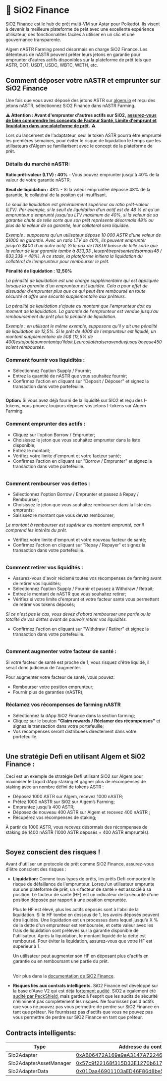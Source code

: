 # 🍋 SiO2 Finance

[SiO2 Finance](https://www.sio2.finance/) est le hub de prêt multi-VM sur Astar pour Polkadot. Ils visent à devenir la meilleure plateforme de prêt avec une excellente expérience utilisateur, des fonctionnalités faciles à utiliser en un clic et une gouvernance transparente.

Algem nASTR Farming prend désormais en charge SiO2 Finance. Les détenteurs de nASTR peuvent prêter leurs jetons en garantie pour emprunter d'autres actifs disponibles sur la plateforme de prêt tels que ASTR, DOT, USDT, USDC, WBTC, WETH, etc.

## Comment déposer votre nASTR et emprunter sur SiO2 Finance

Une fois que vous avez déposé des jetons ASTR sur [algem.io](http://algem.io/) et reçu des jetons nASTR, sélectionnez SiO2 Finance dans nASTR Farming.

**⚠️ Attention : Avant d'emprunter d'autres actifs sur SiO2,** [**assurez-vous de bien comprendre** **les concepts de Facteur Santé, Limite d'emprunt et liquidation dans une plateforme de prêt**](https://docs.algem.io/v/algem-documentation-fr-1/pour-commencer/comment-utiliser-le-nastr-farming-dalgem/sio2-finance#soyez-conscient-des-risques)**.** **⚠️**

Lors du lancement de l'adaptateur, seul le token ASTR pourra être emprunté les premières semaines, pour éviter le risque de liquidation le temps que les utilisateurs d'Algem se familiarisent avec le concept de la plateforme de prêt.

### **Détails du marché nASTR:**

**Ratio prêt-valeur (LTV) : 40%** - Vous pouvez emprunter jusqu'à 40% de la valeur de votre garantie nASTR;

**Seuil de liquidation :** 48% - Si la valeur empruntée dépasse 48% de la garantie, le collatéral de la positon est insuffisant.

_Le seuil de liquidation est généralement supérieur au ratio prêt-valeur (LTV). Par exemple, si le seuil de liquidation d'un actif est de 48 % et qu'un emprunteur a emprunté jusqu'au LTV maximum de 40%, si la valeur de sa garantie chute de telle sorte que son prêt représente désormais 48% ou plus de la valeur de sa garantie, leur collateral sera liquidée._

_Exemple : supposons qu'un utilisateur dépose 10 000 ASTR d'une valeur de $1000 en garantie. Avec un ratio LTV de 40%, ils peuvent emprunter jusqu'à $400 d'un autre actif. Si le prix de l'ASTR baisse de telle sorte que la valeur de leur garantie tombe à 833,33 $, leur prêt représente désormais 48% de la valeur de leur garantie (400$ / 833,33$ = 48%). À ce stade, la plateforme initiera la liquidation du collatéral de l'emprunteur pour rembourser le prêt._

**Pénalité de liquidation : 12,50%**

_La pénalité de liquidation est une charge supplémentaire qui est appliquée lorsque la garantie d'un emprunteur est liquidée. Cela a pour effet de dissuader d'emprunter plus que ce qui peut être remboursé en toute sécurité et offre une sécurité supplémentaire aux prêteurs._

_La pénalité de liquidation s'ajoute au montant que l'emprunteur doit au moment de la liquidation. La garantie de l'emprunteur est vendue jusqu'au remboursement du prêt plus la pénalité de liquidation._

_Exemple : en utilisant le même exemple, supposons qu'il y ait une pénalité de liquidation de 12,5%. Si le prêt de 400$ de l'emprunteur est liquidé, un montant supplémentaire de 50$ (12,5% de 400$) est ajouté au montant qu'il doit. Leur collatéral sera vendue jusqu'à ce que 450$ soient remboursés._

### **Comment fournir vos liquidités :**

* Sélectionnez l'option Supply / Fournir;
* Entrez la quantité de nASTR que vous souhaitez fournir;
* Confirmez l'action en cliquant sur "Deposit / Déposer" et signez la transaction dans votre portefeuille.

<figure><img src="../../.gitbook/assets/01_Supply.png" alt=""><figcaption></figcaption></figure>

**Option:** Si vous avez déjà fourni de la liquidité sur SIO2 et reçu des I-tokens, vous pouvez toujours déposer vos jetons I-tokens sur Algem Farming.

### **Comment emprunter des actifs :**

* Cliquez sur l'option Borrow / Emprunter;
* Choisissez le jeton que vous souhaitez emprunter dans la liste disponible;
* Entrez le montant;
* Vérifiez votre limite d'emprunt et votre facteur santé;
* Confirmez l'action en cliquant sur "Borrow / Emprunter" et signez la transaction dans votre portefeuille.

<figure><img src="../../.gitbook/assets/02_Borrow.png" alt=""><figcaption></figcaption></figure>

### **Comment rembourser vos dettes :**

* Sélectionnez l'option Borrow / Emprunter et passez à Repay / Rembourser;
* Choisissez le jeton que vous souhaitez rembourser dans la liste des emprunts;
* Saisissez le montant que vous devez rembourser;

_Le montant à rembourser est supérieur au montant emprunté, car il comprend les intérêts du prêt._

* Vérifiez votre limite d'emprunt et votre nouveau facteur de santé;
* Confirmez l'action en cliquant sur "Repay / Repayer" et signez la transaction dans votre portefeuille.

<figure><img src="../../.gitbook/assets/03_Repay.png" alt=""><figcaption></figcaption></figure>

### **Comment retirer vos liquidités :**

* Assurez-vous d'avoir réclamé toutes vos récompenses de farming avant de retirer vos liquidités;
* Sélectionnez l'option Supply / Fournir et passez à Withdraw / Retrait;
* Entrez le montant de nASTR que vous souhaitez retirer;
* Vérifiez si votre limite d'emprunt et votre facteur santé vous permettent de retirer vos tokens déposés;

_Si ce n'est pas le cas, vous devez d'abord rembourser une partie ou la totalité de vos dettes avant de pouvoir retirer vos liquidités._

* Confirmez l'action en cliquant sur "Withdraw / Retirer" et signez la transaction dans votre portefeuille.

<figure><img src="../../.gitbook/assets/04_Withdraw.png" alt=""><figcaption></figcaption></figure>

### **Comment augmenter votre facteur de santé :**

Si votre facteur de santé est proche de 1, vous risquez d'être liquidé, il serait donc judicieux de l'augmenter.

Pour augmenter votre facteur de santé, vous pouvez:

* Rembourser votre position emprunteur;
* Fournir plus de garanties (nASTR);

### **Réclamez vos récompenses de farming nASTR**

* Sélectionnez la dApp SiO2 Finance dans la section farming;
* Cliquez sur le bouton **"Claim rewards / Réclamer des récompenses"** et signez la transaction dans votre portefeuille;
* Vos récompenses seront distribuées directement dans votre portefeuille.

<figure><img src="../../.gitbook/assets/05_Claim.png" alt=""><figcaption></figcaption></figure>

## Une stratégie Defi en utilisant Algem et Si02 Finance :

Ceci est un exemple de stratégie Defi utilisant SiO2 sur Algem pour maximiser le Liquid dApp staking et gagner plus de récompenses de staking avec un nombre défini de tokens ASTR :

* Déposez 1000 ASTR sur Algem, recevez 1000 nASTR;
* Prêtez 1000 nASTR sur Si02 sur Algem’s Farming;
* Empruntez jusqu'à 400 ASTR;
* Déposez de nouveau 400 ASTR sur Algem et recevez 400 nASTR ;
* Récupérez vos récompenses de staking;

À partir de 1000 ASTR, vous recevez désormais des récompenses de staking de 1400 nASTR (1000 ASTR déposés + 400 ASTR empruntés).

<figure><img src="../../.gitbook/assets/Defi Strategy _ nASTR Lending.png" alt=""><figcaption></figcaption></figure>

## Soyez conscient des risques !

Avant d'utiliser un protocole de prêt comme SiO2 Finance, assurez-vous d'être conscient des risques :

*   **Liquidation:** Comme tous types de prêts, les prêts Defi comportent le risque de défaillance de l'emprunteur. Lorsqu'un utilisateur emprunte sur une plateforme de prêt, un « facteur de santé » est associé à sa position. Le facteur de santé (HF) est un indicateur de la sécurité d'une position déposée par rapport à une position empruntée.

    Plus le HF est élevé, plus les actifs déposés sont à l'abri de la liquidation. Si le HF tombe en dessous de 1, les avoirs déposés peuvent être liquidés. Une liquidation est un processus dans lequel jusqu'à X % de la dette d'un emprunteur est remboursée, et cette valeur avec les frais de liquidation sont prélevés sur la garantie disponible de l'utilisateur. Après la liquidation, le montant liquidé de la dette est remboursé. Pour éviter la liquidation, assurez-vous que votre HF est supérieur à 1.

    Un utilisateur peut augmenter son HF en déposant plus d'actifs en garantie ou en remboursant une partie du prêt.

    \
    Voir plus dans la [documentation de SiO2 Finance](https://sio2-finance.gitbook.io/en/systems/risk-parameters).
* **Risques liés aux contrats intelligents.** SiO2 Finance est développé sur la base d'Aave V2 qui est déjà [fortement audité](https://docs.aave.com/developers/v/2.0/security-and-audits). SiO2 a également été [audité par PeckShield](https://github.com/SiO2-Finance/contracts/tree/main/audits), mais gardez à l'esprit que les audits de sécurité n'éliminent pas complètement les risques. Ne fournissez pas d'actifs que vous ne pouvez pas vous permettre de perdre sur SiO2 Finance en tant que prêteur. Ne fournissez pas d'actifs que vous ne pouvez pas vous permettre de perdre sur SiO2 Finance en tant que prêteur.

## Contracts intelligents:

<table><thead><tr><th width="264">Type</th><th>Addresse du contrat</th></tr></thead><tbody><tr><td>Sio2Adapter</td><td><a href="https://blockscout.com/astar/address/0xAB06472A169e9eA3147A722464631D10553E384D">0xAB06472A169e9eA3147A722464631D10553E384D</a></td></tr><tr><td>Sio2AdapterAssetManager</td><td><a href="https://blockscout.com/astar/address/0x57c9f22168f315D33E1270b617F32F7940B89D67">0x57c9f22168f315D33E1270b617F32F7940B89D67</a></td></tr><tr><td>Sio2AdapterData</td><td><a href="https://blockscout.com/astar/address/0x01Daa46901103aED46F86d8be5376c3e12E8bd8b">0x01Daa46901103aED46F86d8be5376c3e12E8bd8b</a></td></tr></tbody></table>

